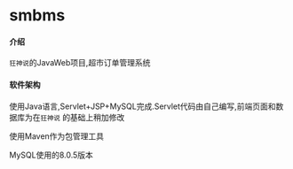 # smbms

#### 介绍
`狂神说`的JavaWeb项目,超市订单管理系统

#### 软件架构
使用Java语言,Servlet+JSP+MySQL完成.Servlet代码由自己编写,前端页面和数据库为在`狂神说` 的基础上稍加修改

使用Maven作为包管理工具

MySQL使用的8.0.5版本